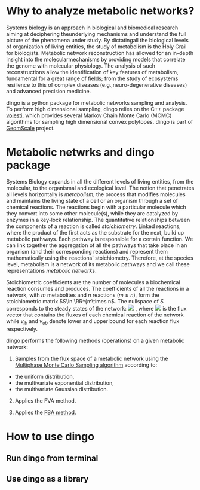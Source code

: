 # Why to analyze metabolic networks?

Systems biology is an approach in biological and biomedical research aiming at deciphering theunderlying mechanisms and understand the full picture of the phenomena under study.  By dictatingall the biological levels of organization of living entities, the study of metabolism is the Holy Grail for biologists.  Metabolic network reconstruction has allowed for an in-depth insight into the molecularmechanisms by providing models that correlate the genome with molecular physiology.  The analysis of such  reconstructions  allow  the  identification  of  key  features  of  metabolism,  fundamental  for a great range of fields;  from the study of ecosystems resilience to this of complex diseases (e.g.,neuro-degenerative diseases) and advanced precision medicine.  

dingo is a python package for metabolic networks sampling and
analysis. To perform high dimensional sampling, dingo relies on the C++ package [volesti](https://github.com/GeomScale/volume_approximation), which provides several Markov Chain Monte Carlo (MCMC) algorithms for sampling high dimensional convex polytopes. dingo is part of [GeomScale](https://geomscale.github.io/) project.  

# Metabolic netwrks and dingo package

Systems Biology expands in all the different levels of living entities, from the
molecular, to the organismal and ecological level. The notion that
penetrates all  levels horizontally is *metabolism*; the
process that modifies molecules and  maintains the living state of a
cell or an organism through a set of chemical reactions. The reactions begin with a particular molecule
which they convert into some other molecule(s), while they are catalyzed by
enzymes in a key-lock relationship.
The quantitative relationships between the components of a reaction  is called *stoichiometry*.
Linked reactions, where the product of the first acts as the substrate for the
next, build up metabolic pathways. Each pathway is responsible for a certain
function. We can link together the aggregation of all the pathways that take
place in an organism (and their corresponding reactions)
and represent them mathematically using  the reactions' stoichiometry.
Therefore, at the species level, metabolism is a network of its metabolic pathways and we call
these representations *metabolic networks*.

Stoichiometric coefficients are the number of molecules a biochemical reaction
consumes and produces. The coefficients of all the reactions in a network,
with $m$ metabolites and $n$ reactions ($m \le n$), form
the stoichiometric matrix $S\in \RR^{m\times n$. 
The nullspace of $S$ corresponds to the steady states of the network:
<img src="https://render.githubusercontent.com/render/math?math=S \cdot v=0"> ,
where <img src="https://render.githubusercontent.com/render/math?math=v_{lb}\leq v\leq v_{ub}"> is the flux vector that contains  the fluxes
of each chemical reaction of the network while $v_{lb}$ and $v_{ub}$ denote lower and upper bound for each reaction flux respectively.

dingo performs the following methods (operations) on a given metabolic network:  

1. Samples from the flux space of a metabolic network using the  [Multiphase Monte Carlo Sampling algorithm](https://arxiv.org/abs/2012.05503) according to:  
- the uniform distribution,
- the multivariate exponential distribution,
- the multivariate Gaussian distribution.

2. Applies the FVA method.

3. Applies the [FBA method](https://www.nature.com/articles/nbt.1614).
 
# How to use dingo

## Run dingo from terminal

## Use dingo as a library